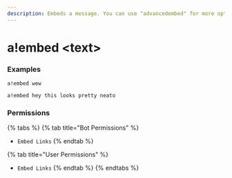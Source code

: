 ```yaml
---
description: Embeds a message. You can use "advancedembed" for more options.
---
```


# a!embed &lt;text&gt;

### Examples

```text
a!embed wew
```

```text
a!embed hey this looks pretty neato
```

### Permissions

{% tabs %}
{% tab title="Bot Permissions" %}
* `Embed Links`
{% endtab %}

{% tab title="User Permissions" %}
* `Embed Links`
{% endtab %}
{% endtabs %}

